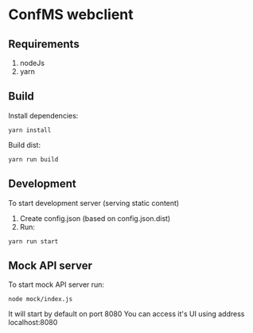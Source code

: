 # ConfMS webclient
## Requirements
1. nodeJs
2. yarn
## Build
Install dependencies:
```
yarn install
```
Build dist:
```
yarn run build
```
## Development
To start development server (serving static content)
1. Create config.json (based on config.json.dist)
2. Run: 
```
yarn run start
```
## Mock API server
To start mock API server run:
```
node mock/index.js
```
It will start by default on port 8080
You can access it's UI using address localhost:8080
